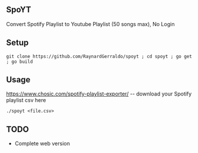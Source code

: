 ## SpoYT

Convert Spotify Playlist to Youtube Playlist (50 songs max), No Login

## Setup
`git clone https://github.com/RaynardGerraldo/spoyt ; cd spoyt ; go get ; go build`

## Usage

https://www.chosic.com/spotify-playlist-exporter/ -- download your Spotify playlist csv here

`./spoyt <file.csv>`

## TODO

* Complete web version
